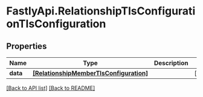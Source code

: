 # FastlyApi.RelationshipTlsConfigurationTlsConfiguration

## Properties

Name | Type | Description | Notes
------------ | ------------- | ------------- | -------------
**data** | [**[RelationshipMemberTlsConfiguration]**](RelationshipMemberTlsConfiguration.md) |  | [optional] 



[[Back to API list]](../../README.md#endpoints) [[Back to README]](../../README.md)
